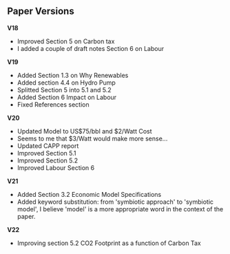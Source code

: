 
## Paper Versions

**V18**

* Improved Section 5 on Carbon tax
* I added a couple of draft notes Section 6 on Labour 

**V19**

* Added Section 1.3 on Why Renewables
* Added section 4.4 on Hydro Pump
* Splitted Section 5 into 5.1 and 5.2
* Added Section 6 Impact on Labour
* Fixed References section 

**V20**

* Updated Model to US$75/bbl and $2/Watt Cost 
* Seems to me that $3/Watt would make more sense...
* Updated CAPP report
* Improved Section 5.1 
* Improved Section 5.2
* Improved Labour Section 6

**V21**

* Added Section 3.2 Economic Model Specifications
* Added keyword substitution: from 'symbiotic approach' to 'symbiotic model', I believe 'model' is a more appropriate word in the context of the paper.  

**V22**

* Improving section 5.2 CO2 Footprint as a function of Carbon Tax
